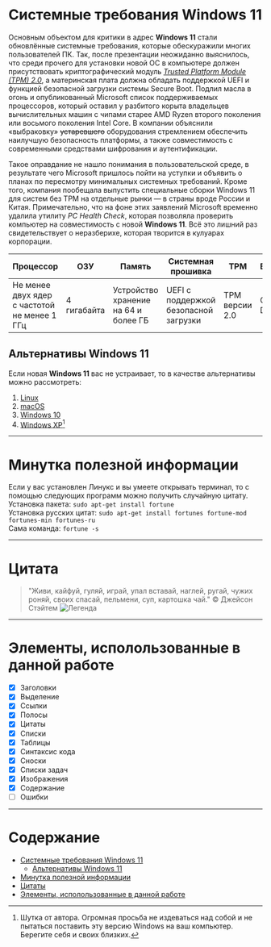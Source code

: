 # Системные требования Windows 11

Основным объектом для критики в адрес **Windows 11** стали обновлённые системные требования, которые обескуражили многих пользователей ПК. Так, после презентации неожиданно выяснилось, что среди прочего для установки новой ОС в компьютере должен присутствовать криптографический модуль [*Trusted Platform Module (TPM) 2.0*](https://learn.microsoft.com/ru-ru/windows/security/hardware-security/tpm/trusted-platform-module-overview), а материнская плата должна обладать поддержкой UEFI и функцией безопасной загрузки системы Secure Boot. Подлил масла в огонь и опубликованный Microsoft список поддерживаемых процессоров, который оставил у разбитого корыта владельцев вычислительных машин с чипами старее AMD Ryzen второго поколения или восьмого поколения Intel Core. В компании объяснили «выбраковку» ~~устаревшего~~ оборудования стремлением обеспечить наилучшую безопасность платформы, а также совместимость с современными средствами шифрования и аутентификации.

Такое оправдание не нашло понимания в пользовательской среде, в результате чего Microsoft пришлось пойти на уступки и объявить о планах по пересмотру минимальных системных требований. Кроме того, компания пообещала выпустить специальные сборки Windows 11 для систем без TPM на отдельные рынки — в страны вроде России и Китая. Примечательно, что на фоне этих заявлений Microsoft временно удалила утилиту *PC Health Check*, которая позволяла проверить компьютер на совместимость с новой **Windows 11**. Всё это лишний раз свидетельствует о неразберихе, которая творится в кулуарах корпорации.

|Процессор |ОЗУ |Память |Системная прошивка  |TPM |Видеоадаптер |
|----|----|----|----|----|----|
|Не менее двух ядер с частотой не менее 1 ГГц|4 гигабайта|Устройство хранение на 64 и более ГБ|UEFI с поддержкой безопасной загрузки|TPM версии 2.0|Совместим с DirectX 12|

## Альтернативы Windows 11
Если новая **Windows 11** вас не устраивает, то в качестве альтернативы можно рассмотреть:
1. [Linux](https://ru.wikipedia.org/wiki/Linux)
2. [macOS](https://ru.wikipedia.org/wiki/MacOS)
3. [Windows 10](https://ru.wikipedia.org/wiki/Windows_10)
4. [Windows XP](https://ru.wikipedia.org/wiki/Windows_XP)[^1]

___
# Минутка полезной информации
Если у вас установлен Линукс и вы умеете открывать терминал, то с помощью следующих программ можно получить случайную цитату.  
Установка пакета: ``sudo apt-get install fortune``  
Установка русских цитат: ``sudo apt-get install fortunes fortune-mod fortunes-min fortunes-ru``  
Сама команда: ``fortune -s``  
___
# Цитата
> "Живи, кайфуй, гуляй, играй, упал вставай, наглей, ругай, чужих роняй, своих спасай, пельмени, суп, картошка чай."  © Джейсон Стэйтем
![Легенда](https://zhiznsovkusom.ru/wp-content/uploads/2022/02/38..jpg)

___
# Элементы, исполользованные в данной работе
- [X] Заголовки
- [X] Выделение
- [X] Ссылки
- [X] Полосы
- [X] Цитаты
- [X] Списки
- [X] Таблицы
- [X] Синтаксис кода
- [X] Сноски
- [X] Списки задач
- [X] Изображения
- [X] Содержание
- [ ] Ошибки
---
# Содержание
- [Системные требования Windows 11](#Системные-требования-Windows-11)
	- [Альтернативы Windows 11](##Альтернативы-Windows-11)
- [Минутка полезной информации](#Минутка-полезной-информации)
- [Цитаты](#Цитаты)
- [Элементы, исполользованные в данной работе](#Элементы,-исполользованные-в-данной-работе)

[^1]: Шутка от автора. Огромная просьба не издеваться над собой и не пытаться поставить эту версию Windows на ваш компьютер. Берегите себя и своих близких.
